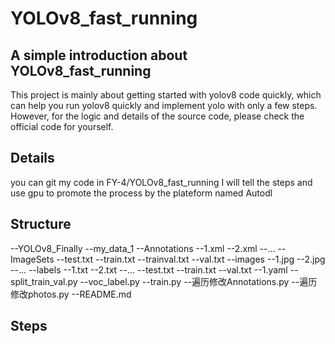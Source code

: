 # YOLOv8_fast_running
## A simple introduction about YOLOv8_fast_running
This project is mainly about getting started with yolov8 code quickly, 
which can help you run yolov8 quickly and implement yolo with only a few steps. 
However, for the logic and details of the source code, please check the official code for yourself.

## Details
you can git my code in FY-4/YOLOv8_fast_running
I will tell the steps and use gpu to promote the process by the plateform named Autodl

## Structure
--YOLOv8_Finally
  --my_data_1
    --Annotations
      --1.xml
      --2.xml
      --...
    --ImageSets
      --test.txt
      --train.txt
      --trainval.txt
      --val.txt
    --images
      --1.jpg
      --2.jpg
      --...
    --labels
      --1.txt
      --2.txt
      --...
    --test.txt
    --train.txt
    --val.txt
  --1.yaml
  --split_train_val.py
  --voc_label.py
  --train.py
  --遍历修改Annotations.py
  --遍历修改photos.py
--README.md

## Steps
# 
